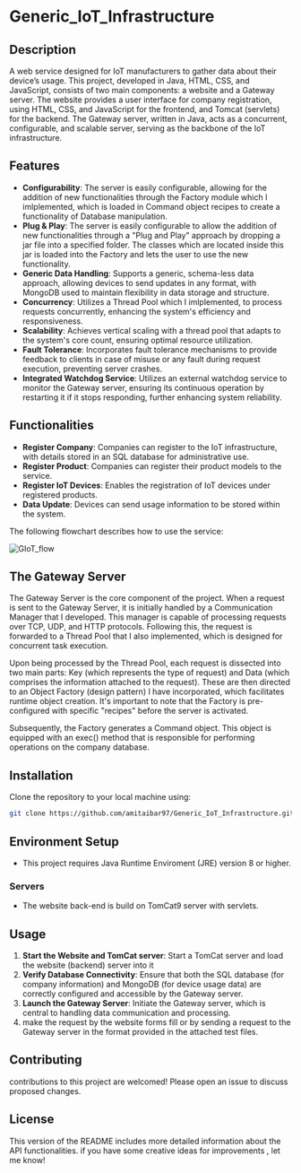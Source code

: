 # Generic_IoT_Infrastructure

## Description
A web service designed for IoT manufacturers to gather data about their device’s usage. This project, developed in Java, HTML, CSS, and JavaScript, consists of two main components: a website and a Gateway server. The website provides a user interface for company registration, using HTML, CSS, and JavaScript for the frontend, and Tomcat (servlets) for the backend. The Gateway server, written in Java, acts as a concurrent, configurable, and scalable server, serving as the backbone of the IoT infrastructure.

## Features
- **Configurability**: The server is easily configurable, allowing for the addition of new functionalities through the Factory module which I imlplemented, which is loaded in Command object recipes to create a functionality of Database manipulation.
- **Plug & Play**: The server is easily configurable to allow the addition of new functionalities through a "Plug and Play" approach by dropping a jar file into a specified folder. The classes which are located inside this jar is loaded into the Factory and lets the user to use the new functionality.
- **Generic Data Handling**: Supports a generic, schema-less data approach, allowing devices to send updates in any format, with MongoDB used to maintain flexibility in data storage and structure.
- **Concurrency**: Utilizes a Thread Pool which I imlplemented, to process requests concurrently, enhancing the system's efficiency and responsiveness.
- **Scalability**: Achieves vertical scaling with a thread pool that adapts to the system's core count, ensuring optimal resource utilization.
- **Fault Tolerance**: Incorporates fault tolerance mechanisms to provide feedback to clients in case of misuse or any fault during request execution, preventing server crashes.
- **Integrated Watchdog Service**: Utilizes an external watchdog service to monitor the Gateway server, ensuring its continuous operation by restarting it if it stops responding, further enhancing system reliability.

## Functionalities
- **Register Company**: Companies can register to the IoT infrastructure, with details stored in an SQL database for administrative use.
- **Register Product**: Companies can register their product models to the service.
- **Register IoT Devices**: Enables the registration of IoT devices under registered products.
- **Data Update**: Devices can send usage information to be stored within the system.

The following flowchart describes how to use the service:

![GIoT_flow](https://github.com/amitaibar97/Generic_IoT_Infrastructure/assets/89575092/852ef7ef-f098-458f-a421-24202ff81597)

## The Gateway Server
The Gateway Server is the core component of the project. When a request is sent to the Gateway Server, it is initially handled by a Communication Manager that I developed. This manager is capable of processing requests over TCP, UDP, and HTTP protocols. Following this, the request is forwarded to a Thread Pool that I also implemented, which is designed for concurrent task execution.

Upon being processed by the Thread Pool, each request is dissected into two main parts: Key (which represents the type of request) and Data (which comprises the information attached to the request). These are then directed to an Object Factory (design pattern) I have incorporated, which facilitates runtime object creation. It's important to note that the Factory is pre-configured with specific "recipes" before the server is activated.

Subsequently, the Factory generates a Command object. This object is equipped with an exec() method that is responsible for performing operations on the company database.

## Installation
Clone the repository to your local machine using:
```bash
git clone https://github.com/amitaibar97/Generic_IoT_Infrastructure.git
```
## Environment Setup
- This project requires Java Runtime Enviroment (JRE) version 8 or higher.

### Servers
- The website back-end is build on TomCat9 server with servlets.

## Usage
1. **Start the Website and TomCat server**: Start a TomCat server and load the website (backend) server into it
2. **Verify Database Connectivity**: Ensure that both the SQL database (for company information) and MongoDB (for device usage data) are correctly configured and accessible by the Gateway server.
3. **Launch the Gateway Server**: Initiate the Gateway server, which is central to handling data communication and processing.
5. make the request by the website forms fill or by sending a request to the Gateway server in the format provided in the attached test files.


## Contributing
contributions to this project are welcomed! Please open an issue to discuss proposed changes.

## License
This version of the README includes more detailed information about the API functionalities. if you have some creative ideas for improvements , let me know!


